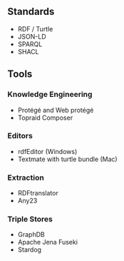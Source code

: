 ## Standards
- RDF / Turtle
- JSON-LD
- SPARQL
- SHACL


## Tools

### Knowledge Engineering
- Protégé and Web protégé
- Topraid Composer

### Editors
- rdfEditor (Windows)
- Textmate with turtle bundle (Mac)

### Extraction
- RDFtranslator
- Any23

### Triple Stores
- GraphDB
- Apache Jena Fuseki
- Stardog
